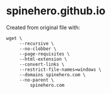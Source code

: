 # spinehero.github.io


Created from original file with:
```
wget \
     --recursive \
     --no-clobber \
     --page-requisites \
     --html-extension \
     --convert-links \
     --restrict-file-names=windows \
     --domains spinehero.com \
     --no-parent \
         spinehero.com
```
